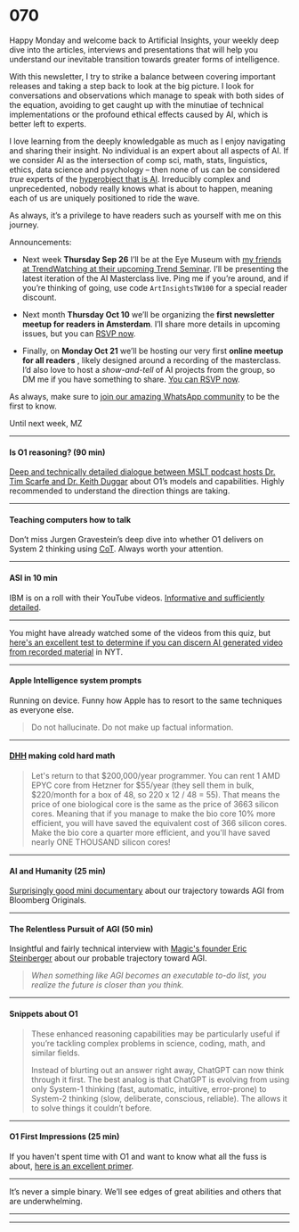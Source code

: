 # 070

Happy Monday and welcome back to Artificial Insights, your weekly deep dive into the articles, interviews and presentations that will help you understand our inevitable transition towards greater forms of intelligence.

With this newsletter, I try to strike a balance between covering important releases and taking a step back to look at the big picture. I look for conversations and observations which manage to speak with both sides of the equation, avoiding to get caught up with the minutiae of technical implementations or the profound ethical effects caused by AI, which is better left to experts.

I love learning from the deeply knowledgable as much as I enjoy navigating and sharing their insight. No individual is an expert about all aspects of AI. If we consider AI as the intersection of comp sci, math, stats, linguistics, ethics, data science and psychology – then none of us can be considered _true_ experts of the [hyperobject that is AI](https://claude.site/artifacts/7ac7d3d4-e2d4-4174-a8c5-63fe1d2042cc). Irreducibly complex and unprecedented, nobody really knows what is about to happen, meaning each of us are uniquely positioned to ride the wave.

As always, it’s a privilege to have readers such as yourself with me on this journey.

Announcements:

* Next week **Thursday Sep 26** I’ll be at the Eye Museum with [my friends at TrendWatching at their upcoming Trend Seminar](https://www.trendwatching.com/trend-seminars/amsterdam). I’ll be presenting the latest iteration of the AI Masterclass live. Ping me if you’re around, and if you’re thinking of going, use code `ArtInsightsTW100` for a special reader discount.

* Next month **Thursday Oct 10** we’ll be organizing the **first newsletter meetup for readers in Amsterdam**. I’ll share more details in upcoming issues, but you can [RSVP now](https://lu.ma/n3d8kz7h).

* Finally, on **Monday Oct 21** we’ll be hosting our very first **online meetup for all readers** , likely designed around a recording of the masterclass. I’d also love to host a _show-and-tell_ of AI projects from the group, so DM me if you have something to share. [You can RSVP now](https://lu.ma/6cftp2gk).

As always, make sure to [join our amazing WhatsApp community](https://chat.whatsapp.com/BM4B2xI1ZkULA5we3Z6LCy) to be the first to know.

Until next week,
MZ

* * *

#### Is O1 reasoning? \(90 min\)

[Deep and technically detailed dialogue between MSLT podcast hosts Dr. Tim Scarfe and Dr. Keith Duggar](https://www.youtube.com/watch?v=nO6sDk6vO0g) about O1’s models and capabilities. Highly recommended to understand the direction things are taking.

* * *

#### Teaching computers how to talk

Don’t miss Jurgen Gravestein’s deep dive into whether O1 delivers on System 2 thinking using [CoT](https://www.envisioning.io/vocab/cot-chain-of-thought). Always worth your attention.

* * *

#### ASI in 10 min

IBM is on a roll with their YouTube videos. [Informative and sufficiently detailed](https://www.youtube.com/watch?v=PjqGbEE7EYc).

* * *

You might have already watched some of the videos from this quiz, but [here's an excellent test to determine if you can discern AI generated video from recorded material](https://www.nytimes.com/interactive/2024/09/09/technology/ai-video-deepfake-runway-kling-quiz.html) in NYT.

* * *

#### Apple Intelligence system prompts

Running on device. Funny how Apple has to resort to the same techniques as everyone else.

> Do not hallucinate. Do not make up factual information.

* * *

#### [DHH](https://world.hey.com/dhh/optimize-for-bio-cores-first-silicon-cores-second-112a6c3f) making cold hard math

> Let's return to that $200,000/year programmer. You can rent 1 AMD EPYC core from Hetzner for $55/year \(they sell them in bulk, $220/month for a box of 48, so 220 x 12 / 48 = 55\). That means the price of one biological core is the same as the price of 3663 silicon cores. Meaning that if you manage to make the bio core 10% more efficient, you will have saved the equivalent cost of 366 silicon cores. Make the bio core a quarter more efficient, and you'll have saved nearly ONE THOUSAND silicon cores\!

* * *

#### AI and Humanity \(25 min\)

[Surprisingly good mini documentary](https://www.youtube.com/watch?v=ixgunKpy61s) about our trajectory towards AGI from Bloomberg Originals.

* * *

#### The Relentless Pursuit of AGI \(50 min\)

Insightful and fairly technical interview with [Magic's founder Eric Steinberger](https://www.youtube.com/watch?v=y0aYPC9PVtw) about our probable trajectory toward AGI.

> _When something like AGI becomes an executable to-do list, you realize the future is closer than you think._

* * *

#### Snippets about O1

> These enhanced reasoning capabilities may be particularly useful if you’re tackling complex problems in science, coding, math, and similar fields.
>
> Instead of blurting out an answer right away, ChatGPT can now think through it first. The best analog is that ChatGPT is evolving from using only System-1 thinking \(fast, automatic, intuitive, error-prone\) to System-2 thinking \(slow, deliberate, conscious, reliable\). The allows it to solve things it couldn’t before.

* * *

#### O1 First Impressions \(25 min\)

If you haven't spent time with O1 and want to know what all the fuss is about, [here is an excellent primer](https://www.youtube.com/watch?v=7J44j6Fw8NM).

* * *

It’s never a simple binary. We’ll see edges of great abilities and others that are underwhelming.

* * *

* * *